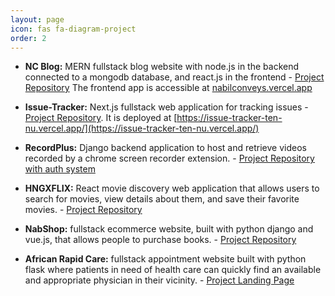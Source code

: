 ```yaml
---
layout: page
icon: fas fa-diagram-project
order: 2
---
```


- **NC Blog:** MERN fullstack blog website with node.js in the backend connected to a mongodb database, and react.js in the frontend - [Project Repository](https://github.com/nabil2i/ncblog)
The frontend app is accessible at [nabilconveys.vercel.app](https://nabilconveys.vercel.app)

- **Issue-Tracker:** Next.js fullstack web application for tracking issues - [Project Repository](https://github.com/nabil2i/issue-tracker). It is deployed at [https://issue-tracker-ten-nu.vercel.app/](https://issue-tracker-ten-nu.vercel.app/)

- **RecordPlus:** Django backend application to host and retrieve videos recorded by a chrome screen recorder extension. - [Project Repository with auth system](https://github.com/nabil2i/record-plus)

- **HNGXFLIX:** React movie discovery web application that allows users to search for movies, view details about them, and save their favorite movies. - [Project Repository](https://github.com/nabil2i/hngxflix)

- **NabShop:** fullstack ecommerce website, built with python django and vue.js, that allows people to purchase books. - [Project Repository](https://github.com/nabil2i/nabshop)

- **African Rapid Care:** fullstack appointment website built with python flask where patients in need of health care can quickly find an available and appropriate physician in their vicinity. - [Project Landing Page](https://nabil2i.github.io/arc-page)

